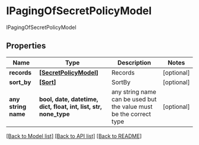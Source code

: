 # IPagingOfSecretPolicyModel

IPagingOfSecretPolicyModel

## Properties
Name | Type | Description | Notes
------------ | ------------- | ------------- | -------------
**records** | [**[SecretPolicyModel]**](SecretPolicyModel.md) | Records | [optional] 
**sort_by** | [**[Sort]**](Sort.md) | SortBy | [optional] 
**any string name** | **bool, date, datetime, dict, float, int, list, str, none_type** | any string name can be used but the value must be the correct type | [optional]

[[Back to Model list]](../README.md#documentation-for-models) [[Back to API list]](../README.md#documentation-for-api-endpoints) [[Back to README]](../README.md)


